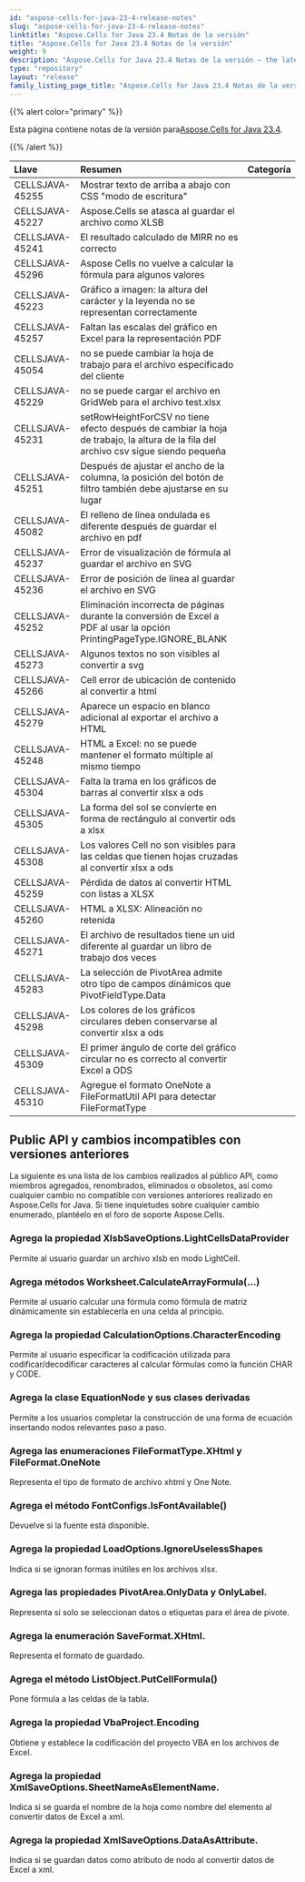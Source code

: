 ```yaml
---
id: "aspose-cells-for-java-23-4-release-notes"
slug: "aspose-cells-for-java-23-4-release-notes"
linktitle: "Aspose.Cells for Java 23.4 Notas de la versión"
title: "Aspose.Cells for Java 23.4 Notas de la versión"
weight: 9
description: "Aspose.Cells for Java 23.4 Notas de la versión – the latest updates and fixes."
type: "repository"
layout: "release"
family_listing_page_title: "Aspose.Cells for Java 23.4 Notas de la versión"
---
```

{{% alert color="primary" %}}

 Esta página contiene notas de la versión para[Aspose.Cells for Java 23.4](https://releases.aspose.com/cells/java/).

{{% /alert %}}

|**Llave**|**Resumen**|**Categoría**|
| :- | :- | :- |
|CELLSJAVA-45255|Mostrar texto de arriba a abajo con CSS "modo de escritura"|
|CELLSJAVA-45227|Aspose.Cells se atasca al guardar el archivo como XLSB|
|CELLSJAVA-45241|El resultado calculado de MIRR no es correcto|
|CELLSJAVA-45296|Aspose Cells no vuelve a calcular la fórmula para algunos valores|
|CELLSJAVA-45223|Gráfico a imagen: la altura del carácter y la leyenda no se representan correctamente|
|CELLSJAVA-45257| Faltan las escalas del gráfico en Excel para la representación PDF|
|CELLSJAVA-45054|no se puede cambiar la hoja de trabajo para el archivo especificado del cliente|
|CELLSJAVA-45229|no se puede cargar el archivo en GridWeb para el archivo test.xlsx|
|CELLSJAVA-45231|setRowHeightForCSV no tiene efecto después de cambiar la hoja de trabajo, la altura de la fila del archivo csv sigue siendo pequeña|
|CELLSJAVA-45251|Después de ajustar el ancho de la columna, la posición del botón de filtro también debe ajustarse en su lugar|
|CELLSJAVA-45082|El relleno de línea ondulada es diferente después de guardar el archivo en pdf|
|CELLSJAVA-45237|Error de visualización de fórmula al guardar el archivo en SVG|
|CELLSJAVA-45236|Error de posición de línea al guardar el archivo en SVG|
|CELLSJAVA-45252|Eliminación incorrecta de páginas durante la conversión de Excel a PDF al usar la opción PrintingPageType.IGNORE_BLANK|
|CELLSJAVA-45273|Algunos textos no son visibles al convertir a svg|
|CELLSJAVA-45266|Cell error de ubicación de contenido al convertir a html|
|CELLSJAVA-45279|Aparece un espacio en blanco adicional al exportar el archivo a HTML|
|CELLSJAVA-45248| HTML a Excel: no se puede mantener el formato múltiple al mismo tiempo|
|CELLSJAVA-45304|Falta la trama en los gráficos de barras al convertir xlsx a ods|
|CELLSJAVA-45305|La forma del sol se convierte en forma de rectángulo al convertir ods a xlsx|
|CELLSJAVA-45308|Los valores Cell no son visibles para las celdas que tienen hojas cruzadas al convertir xlsx a ods|
|CELLSJAVA-45259|Pérdida de datos al convertir HTML con listas a XLSX|
|CELLSJAVA-45260|HTML a XLSX: Alineación no retenida|
|CELLSJAVA-45271| El archivo de resultados tiene un uid diferente al guardar un libro de trabajo dos veces|
|CELLSJAVA-45283|La selección de PivotArea admite otro tipo de campos dinámicos que PivotFieldType.Data|
|CELLSJAVA-45298|Los colores de los gráficos circulares deben conservarse al convertir xlsx a ods|
|CELLSJAVA-45309|El primer ángulo de corte del gráfico circular no es correcto al convertir Excel a ODS|
|CELLSJAVA-45310|Agregue el formato OneNote a FileFormatUtil API para detectar FileFormatType|

##  **Public API y cambios incompatibles con versiones anteriores**

La siguiente es una lista de los cambios realizados al público API, como miembros agregados, renombrados, eliminados o obsoletos, así como cualquier cambio no compatible con versiones anteriores realizado en Aspose.Cells for Java. Si tiene inquietudes sobre cualquier cambio enumerado, plantéelo en el foro de soporte Aspose.Cells.

###  **Agrega la propiedad XlsbSaveOptions.LightCellsDataProvider**

Permite al usuario guardar un archivo xlsb en modo LightCell.

###  **Agrega métodos Worksheet.CalculateArrayFormula(...)**

Permite al usuario calcular una fórmula como fórmula de matriz dinámicamente sin establecerla en una celda al principio.

###  **Agrega la propiedad CalculationOptions.CharacterEncoding**

Permite al usuario especificar la codificación utilizada para codificar/decodificar caracteres al calcular fórmulas como la función CHAR y CODE.

###  **Agrega la clase EquationNode y sus clases derivadas**

Permite a los usuarios completar la construcción de una forma de ecuación insertando nodos relevantes paso a paso.

###  **Agrega las enumeraciones FileFormatType.XHtml y FileFormat.OneNote**

Representa el tipo de formato de archivo xhtml y One Note.

###  **Agrega el método FontConfigs.IsFontAvailable()**

Devuelve si la fuente está disponible.

###  **Agrega la propiedad LoadOptions.IgnoreUselessShapes**

Indica si se ignoran formas inútiles en los archivos xlsx.

###  **Agrega las propiedades PivotArea.OnlyData y OnlyLabel.**

Representa si solo se seleccionan datos o etiquetas para el área de pivote.

###  **Agrega la enumeración SaveFormat.XHtml.**

Representa el formato de guardado.

###  **Agrega el método ListObject.PutCellFormula()**

Pone fórmula a las celdas de la tabla.

###  **Agrega la propiedad VbaProject.Encoding**

Obtiene y establece la codificación del proyecto VBA en los archivos de Excel.

###  **Agrega la propiedad XmlSaveOptions.SheetNameAsElementName.**

Indica si se guarda el nombre de la hoja como nombre del elemento al convertir datos de Excel a xml.

###  **Agrega la propiedad XmlSaveOptions.DataAsAttribute.**

Indica si se guardan datos como atributo de nodo al convertir datos de Excel a xml.
